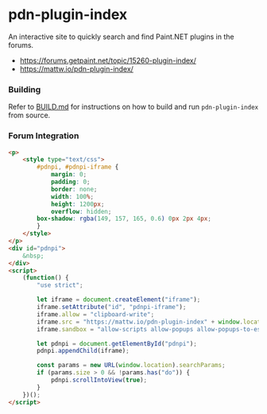 # pdn-plugin-index
An interactive site to quickly search and find Paint.NET plugins in the forums.
* https://forums.getpaint.net/topic/15260-plugin-index/
* https://mattw.io/pdn-plugin-index/

### Building

Refer to [BUILD.md](https://github.com/mattwright324/pdn-plugin-index/blob/master/BUILD.md)
for instructions on how to build and run `pdn-plugin-index` from source.

### Forum Integration

```html
<p>
    <style type="text/css">
        #pdnpi, #pdnpi-iframe {
            margin: 0;
            padding: 0;
            border: none;
            width: 100%;
            height: 1200px;
            overflow: hidden;
	    box-shadow: rgba(149, 157, 165, 0.6) 0px 2px 4px;
        }
    </style>
</p>
<div id="pdnpi">
	&nbsp;
</div>
<script>
    (function() {
        "use strict";

        let iframe = document.createElement("iframe");
        iframe.setAttribute("id", "pdnpi-iframe");
        iframe.allow = "clipboard-write";
        iframe.src = "https://mattw.io/pdn-plugin-index" + window.location.search;
        iframe.sandbox = "allow-scripts allow-popups allow-popups-to-escape-sandbox allow-same-origin";

        let pdnpi = document.getElementById("pdnpi");
        pdnpi.appendChild(iframe);

        const params = new URL(window.location).searchParams;
        if (params.size > 0 && !params.has("do")) {
            pdnpi.scrollIntoView(true);
        }
    })();
</script>
```
